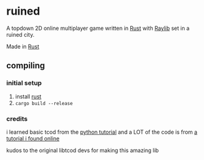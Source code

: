 # ruined

A topdown 2D online multiplayer game written in [Rust](https://www.rust-lang.org/) with [Raylib](https://www.raylib.com/) set in a ruined city.

Made in [Rust](https://www.rust-lang.com)

## compiling

### initial setup

1. install [rust](https://www.rust-lang.org)
2. `cargo build --release`

### credits

i learned basic tcod from the [python tutorial](https://rogueliketutorials.com/tutorials/tcod/2019/) and a LOT of the code is from [a tutorial i found online](https://tomassedovic.github.io/roguelike-tutorial/)

kudos to the original libtcod devs for making this amazing lib
